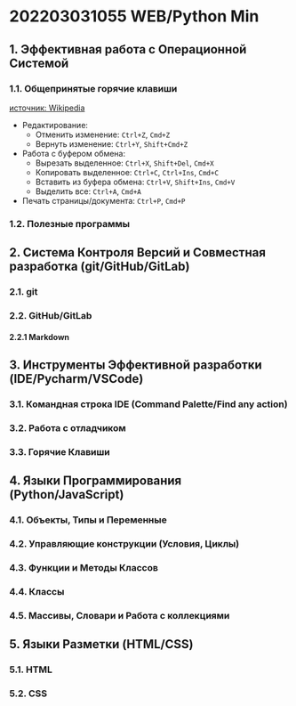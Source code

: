 # 202203031055 WEB/Python Min

## 1. Эффективная работа с Операционной Системой

### 1.1. Общепринятые горячие клавиши

[источник: Wikipedia](https://en.wikipedia.org/wiki/Table_of_keyboard_shortcuts)

- Редактирование:
    - Отменить изменение: `Ctrl+Z`, `Cmd+Z`
    - Вернуть изменение: `Ctrl+Y`, `Shift+Cmd+Z`
- Работа с буфером обмена:
    - Вырезать выделенное: `Ctrl+X`, `Shift+Del`, `Cmd+X`
    - Копировать выделенное: `Ctrl+C`, `Ctrl+Ins`, `Cmd+C`
    - Вставить из буфера обмена: `Ctrl+V`, `Shift+Ins`, `Cmd+V`
    - Выделить все: `Ctrl+A`, `Cmd+A`
- Печать страницы/документа: `Ctrl+P`, `Cmd+P`

### 1.2. Полезные программы

<!-- ### 1.3. Контроль над Операционной Системой

#### 1.3.1. Windows OS

#### 1.3.2. Linux (На примере Debian/Ubuntu) -->

## 2. Система Контроля Версий и Совместная разработка (git/GitHub/GitLab)

### 2.1. git

### 2.2. GitHub/GitLab

#### 2.2.1 Markdown

## 3. Инструменты Эффективной разработки (IDE/Pycharm/VSCode)

### 3.1. Командная строка IDE (Command Palette/Find any action)

### 3.2. Работа с отладчиком

### 3.3. Горячие Клавиши

<!-- ### 3.4. Регулярные выражения -->

## 4. Языки Программирования (Python/JavaScript)

### 4.1. Объекты, Типы и Переменные

### 4.2. Управляющие конструкции (Условия, Циклы)

### 4.3. Функции и Методы Классов

### 4.4. Классы

### 4.5. Массивы, Словари и Работа с коллекциями

<!-- ### 4.6. Генераторы коллекций

### 4.7. Асинхронное программирование -->

## 5. Языки Разметки (HTML/CSS)

### 5.1. HTML

### 5.2. CSS

<!-- ## 6. Фреймворки и библиотеки (Django/React)

### 6.1. Паттерны программирования

#### 6.1.1 MVC

#### 6.1.2 Event-loop

### 6.2. Django

### 6.3. React -->


